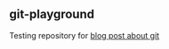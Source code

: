 ## git-playground

Testing repository for [blog post about git](https://pbedn.github.io/post/git-fetch-checkout-pull-playground/)
